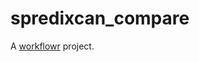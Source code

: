 # spredixcan_compare

A [workflowr][] project.

[workflowr]: https://github.com/workflowr/workflowr
